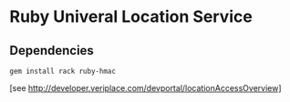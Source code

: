 # Ruby Univeral Location Service

## Dependencies

    gem install rack ruby-hmac

[see http://developer.veriplace.com/devportal/locationAccessOverview]
